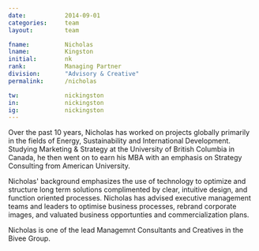 ```yaml
---
date: 			2014-09-01
categories: 	team
layout:			team

fname: 			Nicholas
lname:			Kingston
initial:        nk
rank: 			Managing Partner
division: 		"Advisory & Creative"
permalink: 		/nicholas

tw:				nickingston
in:				nickingston
ig:				nickingston
---
```


Over the past 10 years, Nicholas has worked on projects globally primarily in the fields of Energy, Sustainability and International Development. Studying Marketing &amp; Strategy at the University of British Columbia in Canada, he then went on to earn his MBA with an emphasis on Strategy Consulting from American University.

Nicholas' background emphasizes the use of technology to optimize and structure long term solutions complimented by clear, intuitive design, and function oriented processes. Nicholas has advised executive management teams and leaders to optimise business processes, rebrand corporate images, and valuated business opportunties and commercialization plans.

Nicholas is one of the lead Managemnt Consultants and Creatives in the Bivee Group.